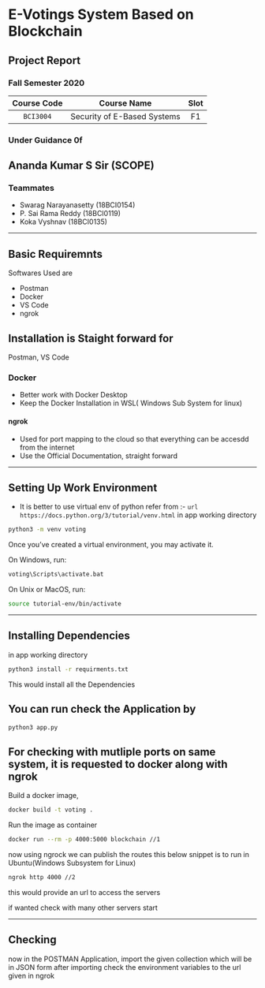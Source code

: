 # E-Votings System Based on Blockchain

## Project Report

### Fall Semester 2020

| Course Code |         Course Name         | Slot |
|:-----------:|:---------------------------:|:----:|
|  `BCI3004`  | Security of E-Based Systems |  F1  |

### Under Guidance 0f

## Ananda Kumar S Sir (SCOPE) 

### Teammates

- Swarag Narayanasetty (18BCI0154)
- P. Sai Rama Reddy (18BCI0119)
- Koka Vyshnav (18BCI0135)

---

## Basic Requiremnts

Softwares Used are

- Postman
- Docker
- VS Code
- ngrok

## Installation is Staight forward for

Postman, VS Code

### Docker

- Better work with Docker Desktop
- Keep the Docker Installation in WSL( Windows Sub System for linux)

#### ngrok

- Used for port mapping to the cloud so that everything can be accesdd from the internet
- Use the Official Documentation, straight forward

---

## Setting Up Work Environment

- It is better to use virtual env of python
  refer from :- ```url https://docs.python.org/3/tutorial/venv.html```
  in app working directory

```bash
python3 -m venv voting
```

Once you’ve created a virtual environment, you may activate it.

On Windows, run:

```bash
voting\Scripts\activate.bat
```

On Unix or MacOS, run:

```bash
source tutorial-env/bin/activate
```

---

## Installing Dependencies

in app working directory

```bash
python3 install -r requirments.txt
```

This would install all the Dependencies

## You can run check the Application by

```bash
python3 app.py
```

## For checking with mutliple ports on same system, it is requested to docker along with ngrok

Build a docker image,

```bash
docker build -t voting .
```

Run the image as container

```bash
docker run --rm -p 4000:5000 blockchain //1
```

now using ngrock we can publish the routes
this below snippet is to run in Ubuntu(Windows Subsystem for Linux)

```bash
ngrok http 4000 //2
```

this would provide an url to access the servers

if wanted check with many other servers start

---

## Checking

now in the POSTMAN Application, import the given collection which will be in JSON form
after importing check the environment variables to the url given in ngrok
